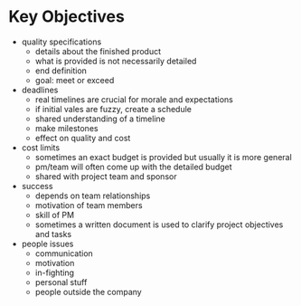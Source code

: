 # Key Objectives

* quality specifications
	* details about the finished product
	* what is provided is not necessarily detailed
	* end definition
	* goal: meet or exceed
* deadlines
	* real timelines are crucial for morale and expectations
	* if initial vales are fuzzy, create a schedule
	* shared understanding of a timeline
	* make milestones
	* effect on quality and cost
* cost limits
	* sometimes an exact budget is provided but usually it is more general
	* pm/team will often come up with the detailed budget
	* shared with project team and sponsor
* success
	* depends on team relationships
	* motivation of team members
	* skill of PM
	* sometimes a written document is used to clarify project objectives and tasks
* people issues
	* communication
	* motivation
	* in-fighting
	* personal stuff
	* people outside the company